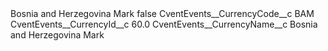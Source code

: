 <?xml version="1.0" encoding="UTF-8"?>
<CustomMetadata xmlns="http://soap.sforce.com/2006/04/metadata" xmlns:xsi="http://www.w3.org/2001/XMLSchema-instance" xmlns:xsd="http://www.w3.org/2001/XMLSchema">
    <label>Bosnia and Herzegovina Mark</label>
    <protected>false</protected>
    <values>
        <field>CventEvents__CurrencyCode__c</field>
        <value xsi:type="xsd:string">BAM</value>
    </values>
    <values>
        <field>CventEvents__CurrencyId__c</field>
        <value xsi:type="xsd:double">60.0</value>
    </values>
    <values>
        <field>CventEvents__CurrencyName__c</field>
        <value xsi:type="xsd:string">Bosnia and Herzegovina Mark</value>
    </values>
</CustomMetadata>
